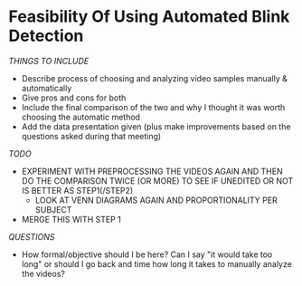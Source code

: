 # Feasibility Of Using Automated Blink Detection

*THINGS TO INCLUDE*
* Describe process of choosing and analyzing video samples manually & automatically
* Give pros and cons for both
* Include the final comparison of the two and why I thought it was worth choosing the automatic method
* Add the data presentation given (plus make improvements based on the questions asked during that meeting)

*TODO*
* EXPERIMENT WITH PREPROCESSING THE VIDEOS AGAIN AND THEN DO THE COMPARISON TWICE (OR MORE) TO SEE IF UNEDITED OR NOT IS BETTER AS STEP1(/STEP2)
    * LOOK AT VENN DIAGRAMS AGAIN AND PROPORTIONALITY PER SUBJECT
* MERGE THIS WITH STEP 1

*QUESTIONS*
* How formal/objective should I be here? Can I say "it would take too long" or should I go back and time how long it takes to manually analyze the videos?
